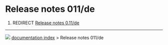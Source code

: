 # Release notes 011/de
1.  REDIRECT [Release notes 0.11/de](Release_notes_0.11/de.md)



---
![](images/Button_right.svg) [documentation index](../README.md) > Release notes 011/de
